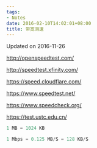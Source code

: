 ```yaml
---
tags:
- Notes
date: 2016-02-10T14:02:01+08:00
title: 带宽测速
---
```


<!--more-->

Updated on 2016-11-26

http://openspeedtest.com/

http://speedtest.xfinity.com/

https://speed.cloudflare.com/

https://www.speedtest.net/

https://www.speedcheck.org/

https://test.ustc.edu.cn/

```java
1 MB = 1024 KB

1 Mbps = 0.125 MB/S = 128 KB/S
```
